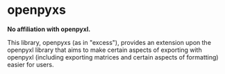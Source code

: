 # openpyxs

**No affiliation with openpyxl.**

This library, openpyxs (as in "excess"), provides an extension upon the openpyxl library that aims to make certain aspects of exporting with openpyxl (including exporting matrices and certain aspects of formatting) easier for users.
